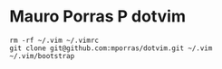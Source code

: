 # Mauro Porras P dotvim

````
rm -rf ~/.vim ~/.vimrc
git clone git@github.com:mporras/dotvim.git ~/.vim
~/.vim/bootstrap
````
